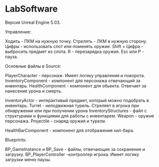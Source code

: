 # LabSoftware

Версия Unreal Engine 5.03.

Управление: 

Ходить - ПКМ на нужную точку.
Стрелять - ЛКМ в нужную сторону.
Цифры - использовать слот или поменять оружие.
Shift + Цифра - выбросить предмет из слота.
R - перезарядка оружия.
Esc или P - пауза.

Основные файлы в Source:

PlayerCharacter - персонаж. Имеет логику управления и поворота. 
InventoryComponent - компонент для персонажа отвечающий за инвентарь.
HealthComponent - компонент для обьекта. Отвечает за нанесение урона и смерть.

InventoryActor - интерактивый предмет, который можно подобрать в инвентарь.
Turret - неподвижная турель. Стреляет в игрока при обнаружении или при получении урона
InventoryStructures - файл с структурами и функциями для работы с инвентарем.
Weapon - оружие персонажа.
Projectile - снаряд оружия и турели.

HealthBarComponent - компонент для отображения хил-бара.

Blueprints:

BP_GameInstance и BP_Save - файлы, отвечающие за сохранение и загрузку.
BP_PlayerController -контроллер игрока. Имеет логику загрузки меню паузы.
